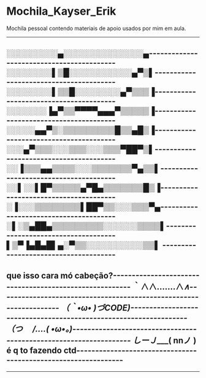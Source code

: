 # Mochila_Kayser_Erik

Mochila pessoal contendo materiais de apoio usados por mim em aula.

-----------------------------------------------------------------------------------------------------------------------------------------------------------------------------------


░░░░░░░░░▄░░░░░░░░░░░░░░▄------------------------------------------
░░░░░░░░▌▒█░░░░░░░░░░░▄▀▒▌----------------------------------------
░░░░░░░░▌▒▒█░░░░░░░░▄▀▒▒▒▐----------------------------------------
░░░░░░░▐▄▀▒▒▀▀▀▀▄▄▄▀▒▒▒▒▒▐----------------------------------------
░░░░░▄▄▀▒░▒▒▒▒▒▒▒▒▒█▒▒▄█▒▐----------------------------------------
░░░▄▀▒▒▒░░░▒▒▒░░░▒▒▒▀██▀▒▌----------------------------------------
░░▐▒▒▒▄▄▒▒▒▒░░░▒▒▒▒▒▒▒▀▄▒▒▌---------------------------------------
░░▌░░▌█▀▒▒▒▒▒▄▀█▄▒▒▒▒▒▒▒█▒▐---------------------------------------
░▐░░░▒▒▒▒▒▒▒▒▌██▀▒▒░░░▒▒▒▀▄---------------------------------------
░▌░▒▄██▄▒▒▒▒▒▒▒▒▒░░░░░░▒▒▒▒▌-------------------------------------
▌▒▀▐▄█▄█▌▄░▀▒▒░░░░░░░░░░▒▒▌ --------------------------------------
-----------------------------------------------------------------------------------------------------------------------------------------------------------------------------------
que isso cara mó cabeção?--------------------------------------------------------
｀∧__∧.......∧___∧-------------------------------------------------------------------
（｀•ω• )づCODE)------------------------------------------------------------------
（つ　 /....( •ω•。)------------------------------------------------------------------
しーＪ____( nnノ ) é q to fazendo ctd---------------------------------------------------------------
-----------------------------------------------------------------------------------------------------------------------------------------------------------------------------------

-----------------------------------------------------------------------------------------------------------------------------------------------------------------------------------

